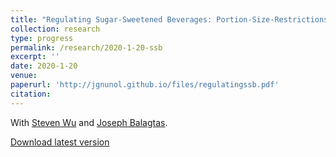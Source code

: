```yaml
---
title: "Regulating Sugar-Sweetened Beverages: Portion-Size-Restrictions versus Taxes"
collection: research
type: progress
permalink: /research/2020-1-20-ssb
excerpt: ''
date: 2020-1-20
venue: 
paperurl: 'http://jgnunol.github.io/files/regulatingssb.pdf'
citation: 
---
```

With [Steven Wu](https://ag.purdue.edu/agecon/Pages/profile.aspx?strAlias=sywu) and [Joseph Balagtas](https://ag.purdue.edu/agecon/Pages/Profile.aspx?strAlias=balagtas).

[Download latest version](http://academicpages.github.io/files/paper1.pdf)

